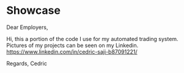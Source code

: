 # Showcase

Dear Employers,

Hi, this a portion of the code I use for my automated trading system. Pictures of my projects can be seen on my Linkedin.
https://www.linkedin.com/in/cedric-saji-b87091221/

Regards,
Cedric
